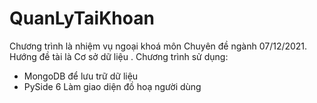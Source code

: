 # QuanLyTaiKhoan
Chương trình là nhiệm vụ ngoại khoá môn Chuyên đề ngành 07/12/2021.
Hướng đề tài là Cơ sở dữ liệu
. Chương trình sử dụng:
- MongoDB để lưu trữ dữ liệu
- PySide 6 Làm giao diện đồ hoạ người dùng
